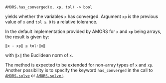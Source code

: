 ```
AMORS.has_converged(x, xp, tol) -> bool
```

yields whether the variables `x` has converged. Argument `xp` is the previous value of `x` and `tol ≥ 0` is a relative tolerance.

In the default implementation provided by AMORS for `x` and `xp` being arrays, the result is given by:

```
‖x - xp‖ ≤ tol⋅‖x‖
```

with `‖x‖` the Euclidean norm of `x`.

The method is expected to be extended for non-array types of `x` and `xp`. Another possibility is to specify the keyword `has_converged` in the call to [`AMORS.solve`](@ref) or [`AMORS.solve!`](@ref).
